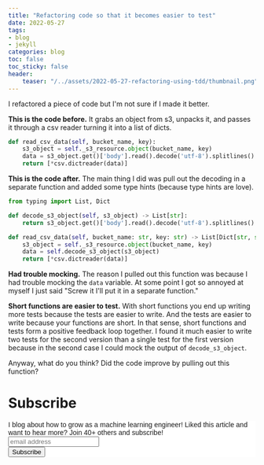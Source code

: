 ```yaml
---
title: "Refactoring code so that it becomes easier to test"
date: 2022-05-27
tags:
- blog
- jekyll
categories: blog
toc: false
toc_sticky: false
header:
    teaser: "/../assets/2022-05-27-refactoring-using-tdd/thumbnail.png"
---
```


I refactored a piece of code but I'm not sure if I made it better.

**This is the code before.** 
It grabs an object from s3, unpacks it, and passes it through a csv reader
turning it into a list of dicts.


```python
def read_csv_data(self, bucket_name, key):
    s3_object = self._s3_resource.object(bucket_name, key)
    data = s3_object.get()['body'].read().decode('utf-8').splitlines()
    return [*csv.dictreader(data)]
```

**This is the code after.**
The main thing I did was pull out the decoding in a separate function and added
some type hints (because type hints are love).

```python
from typing import List, Dict

def decode_s3_object(self, s3_object) -> List[str]: 
    return s3_object.get()['body'].read().decode('utf-8').splitlines()

def read_csv_data(self, bucket_name: str, key: str) -> List[Dict[str, str]]:
    s3_object = self._s3_resource.object(bucket_name, key)
    data = self.decode_s3_object(s3_object)
    return [*csv.dictreader(data)]
```

**Had trouble mocking.** 
The reason I pulled out this function was because I had trouble mocking the
`data` variable. At some point I got so annoyed at myself I just said "Screw it
I'll put it in a separate function."

**Short functions are easier to test.**
With short functions you end up writing more tests because the tests are easier
to write. And the tests are easier to write because your functions are short. In
that sense, short functions and tests form a positive feedback loop together. I
found it much easier to write two tests for the second version than a single
test for the first version because in the second case I could mock the output
of `decode_s3_object`.

Anyway, what do you think? Did the code improve by pulling out this function?

# Subscribe

<!-- Begin Mailchimp Signup Form -->
<link href="//cdn-images.mailchimp.com/embedcode/horizontal-slim-10_7.css" rel="stylesheet" type="text/css">
<style type="text/css">
  #mc_embed_signup{background:#fff; clear:left; font:14px Helvetica,Arial,sans-serif; width:100%;}
  /* Add your own Mailchimp form style overrides in your site stylesheet or in this style block.
     We recommend moving this block and the preceding CSS link to the HEAD of your HTML file. */
</style>
<div id="mc_embed_signup">
<form action="https://gmail.us3.list-manage.com/subscribe/post?u=92fe86c389878585bc87837e8&amp;id=50543deff9" method="post" id="mc-embedded-subscribe-form" name="mc-embedded-subscribe-form" class="validate" target="_blank" novalidate>
    <div id="mc_embed_signup_scroll">
  <label for="mce-EMAIL">I blog about how to grow as a machine learning engineer! Liked this article and want to hear more? Join 40+ others and subscribe!</label>
  <input type="email" value="" name="EMAIL" class="email" id="mce-EMAIL" placeholder="email address" required>
    <!-- real people should not fill this in and expect good things - do not remove this or risk form bot signups-->
    <div style="position: absolute; left: -5000px;" aria-hidden="true"><input type="text" name="b_92fe86c389878585bc87837e8_50543deff9" tabindex="-1" value=""></div>
    <div class="clear"><input type="submit" value="Subscribe" name="subscribe" id="mc-embedded-subscribe" class="button"></div>
    </div>
</form>
</div>
<!--End mc_embed_signup-->